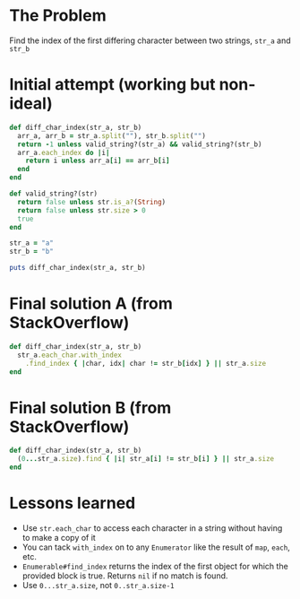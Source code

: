 # The Problem
Find the index of the first differing character between two strings, ``str_a`` and ``str_b``

# Initial attempt (working but non-ideal)
```ruby
def diff_char_index(str_a, str_b)
  arr_a, arr_b = str_a.split(""), str_b.split("")
  return -1 unless valid_string?(str_a) && valid_string?(str_b)
  arr_a.each_index do |i|
    return i unless arr_a[i] == arr_b[i]
  end
end

def valid_string?(str)
  return false unless str.is_a?(String)
  return false unless str.size > 0
  true
end

str_a = "a"
str_b = "b"

puts diff_char_index(str_a, str_b)
```

# Final solution A (from StackOverflow)
```ruby
def diff_char_index(str_a, str_b)
  str_a.each_char.with_index
    .find_index { |char, idx| char != str_b[idx] } || str_a.size
end
```

# Final solution B (from StackOverflow)
```ruby
def diff_char_index(str_a, str_b)
  (0...str_a.size).find { |i| str_a[i] != str_b[i] } || str_a.size
end
```

# Lessons learned
* Use ``str.each_char`` to access each character in a string without having to make a copy of it
* You can tack ``with_index`` on to any ``Enumerator`` like the result of ``map``, ``each``, etc.
* ``Enumerable#find_index`` returns the index of the first object for which the provided block is true.  Returns ``nil`` if no match is found.
* Use ``0...str_a.size``, not ``0..str_a.size-1``
